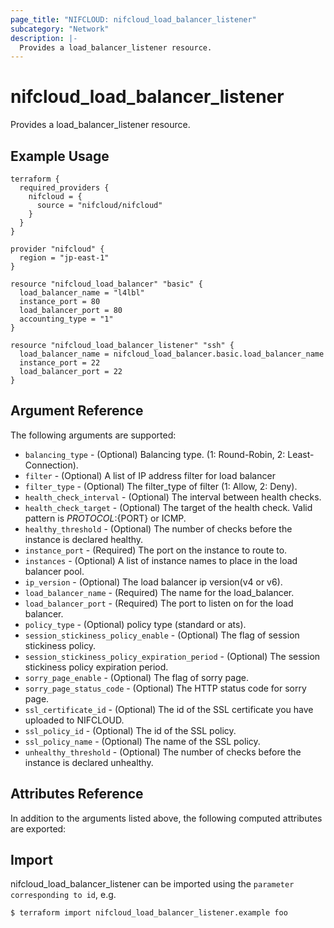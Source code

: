 ```yaml
---
page_title: "NIFCLOUD: nifcloud_load_balancer_listener"
subcategory: "Network"
description: |-
  Provides a load_balancer_listener resource.
---
```


# nifcloud_load_balancer_listener

Provides a load_balancer_listener resource.

## Example Usage

```hcl
terraform {
  required_providers {
    nifcloud = {
      source = "nifcloud/nifcloud"
    }
  }
}

provider "nifcloud" {
  region = "jp-east-1"
}

resource "nifcloud_load_balancer" "basic" {
  load_balancer_name = "l4lbl"
  instance_port = 80
  load_balancer_port = 80
  accounting_type = "1"
}

resource "nifcloud_load_balancer_listener" "ssh" {
  load_balancer_name = nifcloud_load_balancer.basic.load_balancer_name
  instance_port = 22
  load_balancer_port = 22
}

```

## Argument Reference

The following arguments are supported:


* `balancing_type` - (Optional) Balancing type. (1: Round-Robin, 2: Least-Connection).
* `filter` - (Optional) A list of IP address filter for load balancer
* `filter_type` - (Optional) The filter_type of filter (1: Allow, 2: Deny).
* `health_check_interval` - (Optional) The interval between health checks.
* `health_check_target` - (Optional) The target of the health check. Valid pattern is ${PROTOCOL}:${PORT} or ICMP.
* `healthy_threshold` - (Optional) The number of checks before the instance is declared healthy.
* `instance_port` - (Required) The port on the instance to route to.
* `instances` - (Optional) A list of instance names to place in the load balancer pool.
* `ip_version` - (Optional) The load balancer ip version(v4 or v6).
* `load_balancer_name` - (Required) The name for the load_balancer.
* `load_balancer_port` - (Required) The port to listen on for the load balancer.
* `policy_type` - (Optional) policy type (standard or ats).
* `session_stickiness_policy_enable` - (Optional) The flag of session stickiness policy.
* `session_stickiness_policy_expiration_period` - (Optional) The session stickiness policy expiration period.
* `sorry_page_enable` - (Optional) The flag of sorry page.
* `sorry_page_status_code` - (Optional) The HTTP status code for sorry page.
* `ssl_certificate_id` - (Optional) The id of the SSL certificate you have uploaded to NIFCLOUD.
* `ssl_policy_id` - (Optional) The id of the SSL policy.
* `ssl_policy_name` - (Optional) The name of the SSL policy.
* `unhealthy_threshold` - (Optional) The number of checks before the instance is declared unhealthy.

## Attributes Reference

In addition to the arguments listed above, the following computed attributes are exported:



## Import

nifcloud_load_balancer_listener can be imported using the `parameter corresponding to id`, e.g.

```
$ terraform import nifcloud_load_balancer_listener.example foo
```
